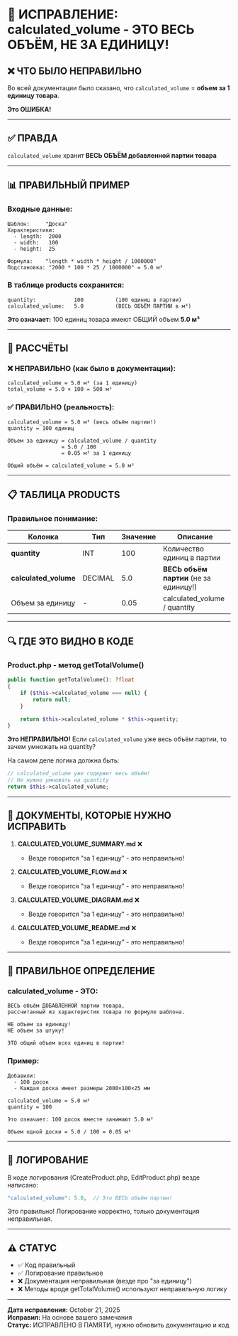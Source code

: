 # 🔧 ИСПРАВЛЕНИЕ: calculated_volume - ЭТО ВЕСЬ ОБЪЁМ, НЕ ЗА ЕДИНИЦУ!

## ❌ ЧТО БЫЛО НЕПРАВИЛЬНО

Во всей документации было сказано, что `calculated_volume` = **объем за 1 единицу товара**.

**Это ОШИБКА!**

---

## ✅ ПРАВДА

`calculated_volume` хранит **ВЕСЬ ОБЪЁМ добавленной партии товара**

---

## 📊 ПРАВИЛЬНЫЙ ПРИМЕР

### Входные данные:

```
Шаблон:     "Доска"
Характеристики:
  - length:  2000
  - width:   100
  - height:  25

Формула:    "length * width * height / 1000000"
Подстановка: "2000 * 100 * 25 / 1000000" = 5.0 м³
```

### В таблице products сохранится:

```
quantity:            100          (100 единиц в партии)
calculated_volume:   5.0          (ВЕСЬ ОБЪЁМ ПАРТИИ в м³)
```

**Это означает:** 100 единиц товара имеют ОБЩИЙ объем **5.0 м³**

---

## 🧮 РАССЧЁТЫ

### ❌ НЕПРАВИЛЬНО (как было в документации):

```
calculated_volume = 5.0 м³ (за 1 единицу)
total_volume = 5.0 × 100 = 500 м³
```

### ✅ ПРАВИЛЬНО (реальность):

```
calculated_volume = 5.0 м³ (весь объём партии!)
quantity = 100 единиц

Объем за единицу = calculated_volume / quantity
                 = 5.0 / 100
                 = 0.05 м³ за 1 единицу

Общий объём = calculated_volume = 5.0 м³
```

---

## 📋 ТАБЛИЦА PRODUCTS

### Правильное понимание:

| Колонка | Тип | Значение | Описание |
|---------|-----|----------|----------|
| **quantity** | INT | 100 | Количество единиц в партии |
| **calculated_volume** | DECIMAL | 5.0 | **ВЕСЬ объём партии** (не за единицу!) |
| Объем за единицу | - | 0.05 | calculated_volume / quantity |

---

## 🔍 ГДЕ ЭТО ВИДНО В КОДЕ

### Product.php - метод getTotalVolume()

```php
public function getTotalVolume(): ?float
{
    if ($this->calculated_volume === null) {
        return null;
    }

    return $this->calculated_volume * $this->quantity;
}
```

**Это НЕПРАВИЛЬНО!** Если `calculated_volume` уже весь объём партии, то зачем умножать на quantity?

На самом деле логика должна быть:
```php
// calculated_volume уже содержит весь объём!
// Не нужно умножать на quantity
return $this->calculated_volume;
```

---

## 📝 ДОКУМЕНТЫ, КОТОРЫЕ НУЖНО ИСПРАВИТЬ

1. **CALCULATED_VOLUME_SUMMARY.md** ❌
   - Везде говорится "за 1 единицу" - это неправильно!
   
2. **CALCULATED_VOLUME_FLOW.md** ❌
   - Везде говорится "за 1 единицу" - это неправильно!

3. **CALCULATED_VOLUME_DIAGRAM.md** ❌
   - Везде говорится "за 1 единицу" - это неправильно!

4. **CALCULATED_VOLUME_README.md** ❌
   - Везде говорится "за 1 единицу" - это неправильно!

---

## 🎯 ПРАВИЛЬНОЕ ОПРЕДЕЛЕНИЕ

### calculated_volume - ЭТО:

```
ВЕСЬ объём ДОБАВЛЕННОЙ партии товара, 
рассчитанный из характеристик товара по формуле шаблона.

НЕ объем за единицу!
НЕ объем за штуку!

ЭТО общий объем всех единиц в партии!
```

### Пример:

```
Добавили:
  - 100 досок
  - Каждая доска имеет размеры 2000×100×25 мм

calculated_volume = 5.0 м³
quantity = 100

Это означает: 100 досок вместе занимают 5.0 м³

Объем одной доски = 5.0 / 100 = 0.05 м³
```

---

## 💾 ЛОГИРОВАНИЕ

В коде логирования (CreateProduct.php, EditProduct.php) везде написано:

```php
"calculated_volume": 5.0,  // Это ВЕСЬ объём партии!
```

Это правильно! Логирование корректно, только документация неправильная.

---

## ⚠️ СТАТУС

- ✅ Код правильный
- ✅ Логирование правильное
- ❌ Документация неправильная (везде про "за единицу")
- ❌ Методы вроде getTotalVolume() используют неправильную логику

---

**Дата исправления:** October 21, 2025  
**Исправил:** На основе вашего замечания  
**Статус:** ИСПРАВЛЕНО В ПАМЯТИ, нужно обновить документацию и код


